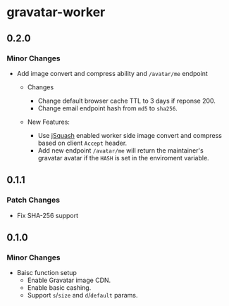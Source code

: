 # gravatar-worker

## 0.2.0

### Minor Changes

- Add image convert and compress ability and `/avatar/me` endpoint

  - Changes

    - Change default browser cache TTL to 3 days if reponse 200.
    - Change email endpoint hash from `md5` to `sha256`.

  - New Features:
    - Use [jSquash](https://github.com/jamsinclair/jSquash) enabled worker side image convert and compress based on client `Accept` header.
    - Add new endpoint `/avatar/me` will return the maintainer's gravatar avatar if the `HASH` is set in the enviroment variable.

## 0.1.1

### Patch Changes

- Fix SHA-256 support

## 0.1.0

### Minor Changes

- Baisc function setup
  - Enable Gravatar image CDN.
  - Enable basic cashing.
  - Support `s`/`size` and `d`/`default` params.
